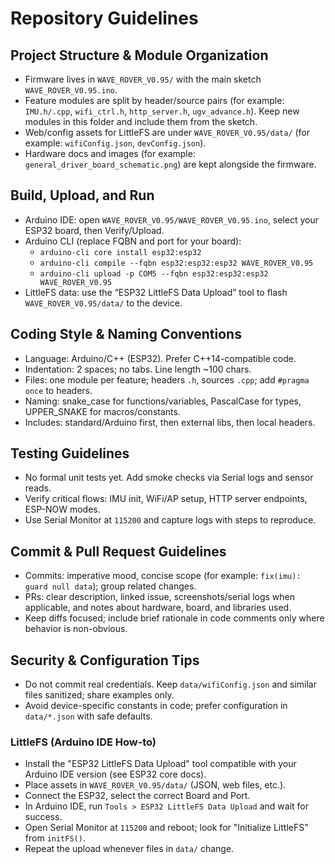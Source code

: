 # Repository Guidelines

## Project Structure & Module Organization
- Firmware lives in `WAVE_ROVER_V0.95/` with the main sketch `WAVE_ROVER_V0.95.ino`.
- Feature modules are split by header/source pairs (for example: `IMU.h/.cpp`, `wifi_ctrl.h`, `http_server.h`, `ugv_advance.h`). Keep new modules in this folder and include them from the sketch.
- Web/config assets for LittleFS are under `WAVE_ROVER_V0.95/data/` (for example: `wifiConfig.json`, `devConfig.json`).
- Hardware docs and images (for example: `general_driver_board_schematic.png`) are kept alongside the firmware.

## Build, Upload, and Run
- Arduino IDE: open `WAVE_ROVER_V0.95/WAVE_ROVER_V0.95.ino`, select your ESP32 board, then Verify/Upload.
- Arduino CLI (replace FQBN and port for your board):
  - `arduino-cli core install esp32:esp32`
  - `arduino-cli compile --fqbn esp32:esp32:esp32 WAVE_ROVER_V0.95`
  - `arduino-cli upload -p COM5 --fqbn esp32:esp32:esp32 WAVE_ROVER_V0.95`
- LittleFS data: use the “ESP32 LittleFS Data Upload” tool to flash `WAVE_ROVER_V0.95/data/` to the device.

## Coding Style & Naming Conventions
- Language: Arduino/C++ (ESP32). Prefer C++14-compatible code.
- Indentation: 2 spaces; no tabs. Line length ~100 chars.
- Files: one module per feature; headers `.h`, sources `.cpp`; add `#pragma once` to headers.
- Naming: snake_case for functions/variables, PascalCase for types, UPPER_SNAKE for macros/constants.
- Includes: standard/Arduino first, then external libs, then local headers.

## Testing Guidelines
- No formal unit tests yet. Add smoke checks via Serial logs and sensor reads.
- Verify critical flows: IMU init, WiFi/AP setup, HTTP server endpoints, ESP-NOW modes.
- Use Serial Monitor at `115200` and capture logs with steps to reproduce.

## Commit & Pull Request Guidelines
- Commits: imperative mood, concise scope (for example: `fix(imu): guard null data`); group related changes.
- PRs: clear description, linked issue, screenshots/serial logs when applicable, and notes about hardware, board, and libraries used.
- Keep diffs focused; include brief rationale in code comments only where behavior is non-obvious.

## Security & Configuration Tips
- Do not commit real credentials. Keep `data/wifiConfig.json` and similar files sanitized; share examples only.
- Avoid device-specific constants in code; prefer configuration in `data/*.json` with safe defaults.

### LittleFS (Arduino IDE How‑to)
- Install the "ESP32 LittleFS Data Upload" tool compatible with your Arduino IDE version (see ESP32 core docs).
- Place assets in `WAVE_ROVER_V0.95/data/` (JSON, web files, etc.).
- Connect the ESP32, select the correct Board and Port.
- In Arduino IDE, run `Tools > ESP32 LittleFS Data Upload` and wait for success.
- Open Serial Monitor at `115200` and reboot; look for "Initialize LittleFS" from `initFS()`.
- Repeat the upload whenever files in `data/` change.
